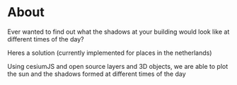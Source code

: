 # About
Ever wanted to find out what the shadows at your building would look like at different times of the day?

Heres a solution (currently implemented for places in the netherlands)

Using cesiumJS and open source layers and 3D objects, we are able to plot the sun and the shadows formed at different times of the day